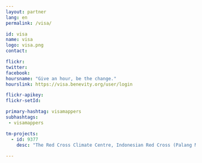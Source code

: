```yaml
---
layout: partner
lang: en
permalink: /visa/

id: visa
name: visa
logo: visa.png
contact:

flickr:
twitter:
facebook:
hoursname: "Give an hour, be the change."
hourslink: https://visa.benevity.org/user/login

flickr-apikey:
flickr-setId:

primary-hashtag: visamappers
subhashtags:
 - visamappers  

tm-projects:
  - id: 9377
    desc: "The Red Cross Climate Centre, Indonesian Red Cross (Palang Merah Indonesia/PMI), IFRC, British Red Cross and Australian Red Cross are implementing a programme where the data contributed will be used by the Red Cross to assist in forecasting future disaster impacts, by knowing in advance what is likely to be impacted and its exposure and vulnerability. The information will help implementation of early action activities to take place before a disaster strikes, contributing to reduce risk, prepare for effective response and ultimately to strengthen community resilience."
    
---
```

